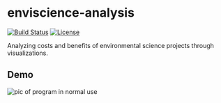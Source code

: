 # enviscience-analysis

[![Build Status](https://travis-ci.org/abhinavtripathy/enviscience-analysis.svg?branch=master)](https://travis-ci.org/abhinavtripathy/enviscience-analysis)
[![License](http://img.shields.io/badge/License-MIT-brightgreen.svg)](./LICENSE)

Analyzing costs and benefits of environmental science projects through visualizations. 

## Demo
![pic of program in normal use](../assets/demo.png?raw=true)